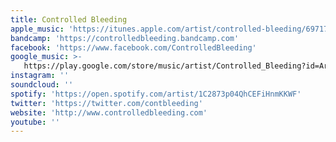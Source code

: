 ```yaml
---
title: Controlled Bleeding
apple_music: 'https://itunes.apple.com/artist/controlled-bleeding/6971763'
bandcamp: 'https://controlledbleeding.bandcamp.com'
facebook: 'https://www.facebook.com/ControlledBleeding'
google_music: >-
   https://play.google.com/store/music/artist/Controlled_Bleeding?id=Aragj27kj23kkebdakesm6qr634
instagram: ''
soundcloud: ''
spotify: 'https://open.spotify.com/artist/1C2873p04QhCEFiHnmKKWF'
twitter: 'https://twitter.com/contbleeding'
website: 'http://www.controlledbleeding.com'
youtube: ''
---
```


